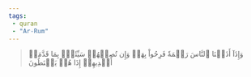 ```yaml
---
tags: 
 - quran 
 - "Ar-Rum"
---
```


> وَإِذَآ أَذَقۡنَا ٱلنَّاسَ رَحۡمَةٗ فَرِحُواْ بِهَاۖ وَإِن تُصِبۡهُمۡ سَيِّئَةُۢ بِمَا قَدَّمَتۡ أَيۡدِيهِمۡ إِذَا هُمۡ يَقۡنَطُونَ
